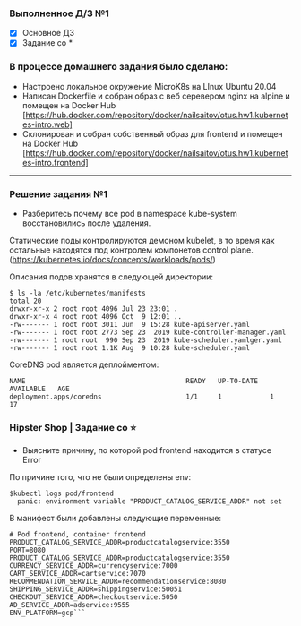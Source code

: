 ### Выполненное Д/З №1

 - [x] Основное ДЗ
 - [x] Задание со *

### В процессе домашнего задания было сделано:
- Настроено локальное окружение MicroK8s на LInux Ubuntu 20.04
- Написан Dockerfile и собран образ с веб серевером nginx на alpine и помещен на Docker Hub [https://hub.docker.com/repository/docker/nailsaitov/otus.hw1.kubernetes-intro.web]
- Склонирован и собран собственный образ для frontend и помещен на Docker Hub [https://hub.docker.com/repository/docker/nailsaitov/otus.hw1.kubernetes-intro.frontend]

---

### Решение задания №1

- Разберитесь почему все pod в namespace kube-system восстановились после удаления. 

Статические поды контролируются демоном kubelet, в то время как остальные находятся под контролем компонетов control plane. (https://kubernetes.io/docs/concepts/workloads/pods/)

Описания подов хранятся в следующей директории:
```
$ ls -la /etc/kubernetes/manifests
total 20
drwxr-xr-x 2 root root 4096 Jul 23 23:01 .
drwxr-xr-x 4 root root 4096 Oct  9 12:01 ..
-rw------- 1 root root 3011 Jun  9 15:28 kube-apiserver.yaml
-rw------- 1 root root 2773 Sep 23  2019 kube-controller-manager.yaml
-rw------- 1 root root  990 Sep 23  2019 kube-scheduler.yamlger.yaml
-rw------- 1 root root 1.1K Aug  9 10:28 kube-scheduler.yaml
```
CoreDNS pod является деплойментом:
```
NAME                                        READY   UP-TO-DATE   AVAILABLE   AGE
deployment.apps/coredns                     1/1     1            1           17
```

### Hipster Shop | Задание со ⭐

- Выясните причину, по которой pod frontend находится в статусе Error

По причине того, что не были определены env: 
```
$kubectl logs pod/frontend
  panic: environment variable "PRODUCT_CATALOG_SERVICE_ADDR" not set
```
В манифест были добавлены следующие переменные:

```kubectl set env pod/frontend --list
# Pod frontend, container frontend
PRODUCT_CATALOG_SERVICE_ADDR=productcatalogservice:3550
PORT=8080
PRODUCT_CATALOG_SERVICE_ADDR=productcatalogservice:3550
CURRENCY_SERVICE_ADDR=currencyservice:7000
CART_SERVICE_ADDR=cartservice:7070
RECOMMENDATION_SERVICE_ADDR=recommendationservice:8080
SHIPPING_SERVICE_ADDR=shippingservice:50051
CHECKOUT_SERVICE_ADDR=checkoutservice:5050
AD_SERVICE_ADDR=adservice:9555
ENV_PLATFORM=gcp```
